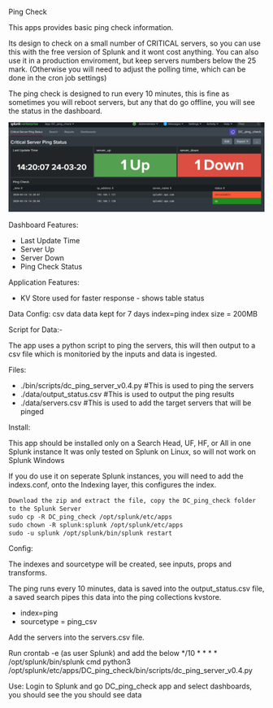 Ping Check 

This apps provides basic ping check information.

Its design to check on a small number of CRITICAL servers, so you can use this with the free version of Splunk and it wont cost anything. You can also use it in a production enviroment, but keep servers numbers below the 25 mark. (Otherwise you will need to adjust the polling time, which can be done in the cron job settings)

The ping check is designed to run every 10 minutes, this is fine as sometimes you will reboot servers, but any that do go offline, you will see the status in the dashboard.

![](images/ping.jpg)

Dashboard Features:

- Last Update Time
- Server Up
- Server Down
- Ping Check Status

Application Features:

- KV Store used for faster response - shows table status

Data Config:
csv data
data kept for 7 days
index=ping
index size = 200MB

Script for Data:-

The app uses a python script to ping the servers, this will then output to a csv file which is monitoried by the inputs and data is ingested.

Files:

- ./bin/scripts/dc_ping_server_v0.4.py #This is used to ping the servers
- ./data/output_status.csv #This is used to output the ping results
- ./data/servers.csv #This is used to add the target servers that will be pinged

Install:

This app should be installed only on a Search Head, UF, HF, or All in one Splunk instance
It was only tested on Splunk on Linux, so will not work on Splunk Windows

If you do use it on seperate Splunk instances, you will need to add the indexs.conf, onto the Indexing layer, this configures the index.

    Download the zip and extract the file, copy the DC_ping_check folder to the Splunk Server
    sudo cp -R DC_ping_check /opt/splunk/etc/apps
    sudo chown -R splunk:splunk /opt/splunk/etc/apps
    sudo -u splunk /opt/splunk/bin/splunk restart

Config:

The indexes and sourcetype will be created, see inputs, props and transforms.

The ping runs every 10 minutes, data is saved into the output_status.csv file, a saved search pipes this data into the ping collections kvstore.  

- index=ping
- sourcetype = ping_csv

Add the servers into the servers.csv file.

Run crontab -e (as user Splunk) and add the below
*/10 * * * * /opt/splunk/bin/splunk cmd python3 /opt/splunk/etc/apps/DC_ping_check/bin/scripts/dc_ping_server_v0.4.py

Use:
Login to Splunk and go DC_ping_check app and select dashboards, you should see the you should see data 